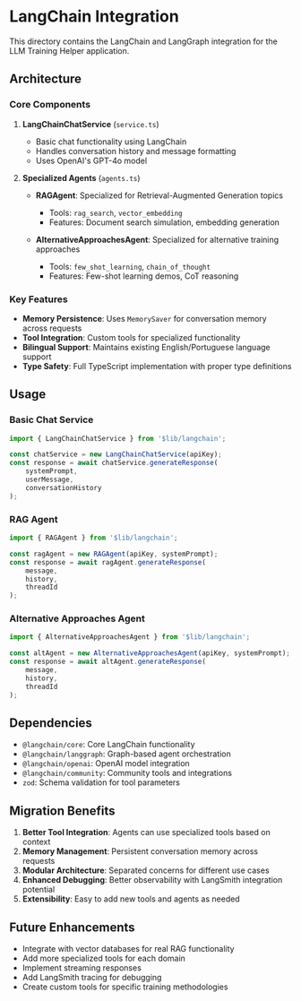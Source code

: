 # LangChain Integration

This directory contains the LangChain and LangGraph integration for the LLM Training Helper application.

## Architecture

### Core Components

1. **LangChainChatService** (`service.ts`)
   - Basic chat functionality using LangChain
   - Handles conversation history and message formatting
   - Uses OpenAI's GPT-4o model

2. **Specialized Agents** (`agents.ts`)
   - **RAGAgent**: Specialized for Retrieval-Augmented Generation topics
     - Tools: `rag_search`, `vector_embedding`
     - Features: Document search simulation, embedding generation
   
   - **AlternativeApproachesAgent**: Specialized for alternative training approaches
     - Tools: `few_shot_learning`, `chain_of_thought`
     - Features: Few-shot learning demos, CoT reasoning

### Key Features

- **Memory Persistence**: Uses `MemorySaver` for conversation memory across requests
- **Tool Integration**: Custom tools for specialized functionality
- **Bilingual Support**: Maintains existing English/Portuguese language support
- **Type Safety**: Full TypeScript implementation with proper type definitions

## Usage

### Basic Chat Service

```typescript
import { LangChainChatService } from '$lib/langchain';

const chatService = new LangChainChatService(apiKey);
const response = await chatService.generateResponse(
    systemPrompt,
    userMessage,
    conversationHistory
);
```

### RAG Agent

```typescript
import { RAGAgent } from '$lib/langchain';

const ragAgent = new RAGAgent(apiKey, systemPrompt);
const response = await ragAgent.generateResponse(
    message,
    history,
    threadId
);
```

### Alternative Approaches Agent

```typescript
import { AlternativeApproachesAgent } from '$lib/langchain';

const altAgent = new AlternativeApproachesAgent(apiKey, systemPrompt);
const response = await altAgent.generateResponse(
    message,
    history,
    threadId
);
```

## Dependencies

- `@langchain/core`: Core LangChain functionality
- `@langchain/langgraph`: Graph-based agent orchestration
- `@langchain/openai`: OpenAI model integration
- `@langchain/community`: Community tools and integrations
- `zod`: Schema validation for tool parameters

## Migration Benefits

1. **Better Tool Integration**: Agents can use specialized tools based on context
2. **Memory Management**: Persistent conversation memory across requests
3. **Modular Architecture**: Separated concerns for different use cases
4. **Enhanced Debugging**: Better observability with LangSmith integration potential
5. **Extensibility**: Easy to add new tools and agents as needed

## Future Enhancements

- Integrate with vector databases for real RAG functionality
- Add more specialized tools for each domain
- Implement streaming responses
- Add LangSmith tracing for debugging
- Create custom tools for specific training methodologies 